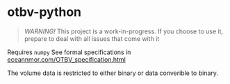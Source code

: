 # otbv-python
> *WARNING!* This project is a work-in-progress. If you choose to use it, prepare to deal with all issues that come with it

Requires `numpy`
See formal specifications in [eceannmor.com/OTBV_specification.html](https://eceannmor.com/OTBV_specification.html)

The volume data is restricted to either binary or data converible to binary. 
